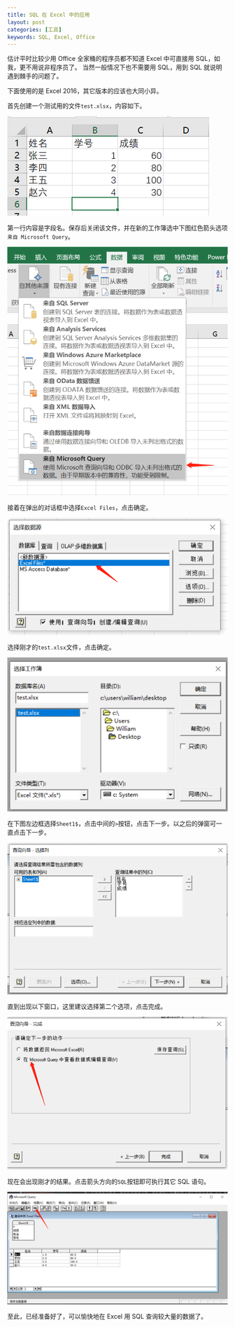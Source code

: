 ```yaml
---
title: SQL 在 Excel 中的应用
layout: post
categories: [工具]
keywords: SQL, Excel, Office
---
```


估计平时比较少用 Office 全家桶的程序员都不知道 Excel 中可直接用 SQL，如我，更不用说非程序员了。
当然一般情况下也不需要用 SQL，用到 SQL 就说明遇到棘手的问题了。

下面使用的是 Excel 2016，其它版本的应该也大同小异。

首先创建一个测试用的文件`test.xlsx`，内容如下。

![test](/assets/images/2019/0506/20190506215000.png)

第一行内容是字段名。保存后关闭该文件，并在新的工作簿选中下图红色箭头选项`来自 Microsoft Query`。

![select](/assets/images/2019/0506/20190506220930.png)

接着在弹出的对话框中选择`Excel Files`，点击确定。

![confirm](/assets/images/2019/0506/20190506221321.png)

选择刚才的`test.xlsx`文件，点击确定。

![file](/assets/images/2019/0506/20190506221655.png)

在下图左边框选择`Sheet1$`，点击中间的`>`按钮，点击下一步。以之后的弹窗可一直点击下一步。

![next](/assets/images/2019/0506/20190506222126.png)

直到出现以下窗口，这里建议选择第二个选项，点击完成。

![complete](/assets/images/2019/0506/20190506222326.png)

现在会出现刚才的结果。点击箭头方向的`SQL`按钮即可执行其它 SQL 语句。

![sql](/assets/images/2019/0506/20190506222458.png)

至此，已经准备好了，可以愉快地在 Excel 用 SQL 查询较大量的数据了。